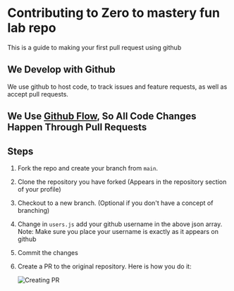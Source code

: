 # Contributing to Zero to mastery fun lab repo

This is a guide to making your first pull request using github

## We Develop with Github

We use github to host code, to track issues and feature requests, as well as accept pull requests.

## We Use [Github Flow](https://guides.github.com/introduction/flow/index.html), So All Code Changes Happen Through Pull Requests

## Steps

1. Fork the repo and create your branch from `main`.
2. Clone the repository you have forked (Appears in the repository section of your profile)
3. Checkout to a new branch. (Optional if you don't have a concept of branching)
4. Change in `users.js` add your github username in the above json array. Note: Make sure you place your username is exactly as it appears on github
5. Commit the changes
6. Create a PR to the original repository. Here is how you do it:

   ![Creating PR](https://user-images.githubusercontent.com/27361350/94980913-a42d8780-054d-11eb-8165-34c671820bcb.png)
